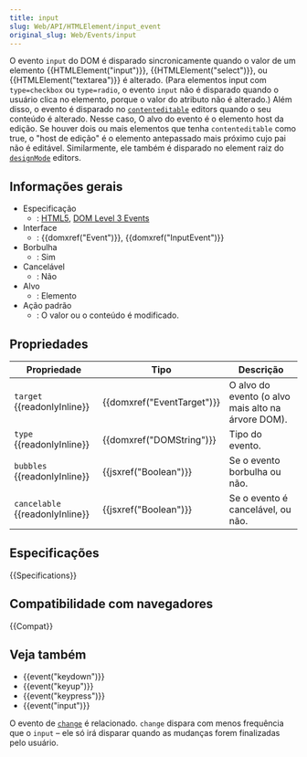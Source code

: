 ```yaml
---
title: input
slug: Web/API/HTMLElement/input_event
original_slug: Web/Events/input
---
```


O evento `input` do DOM é disparado sincronicamente quando o valor de um elemento {{HTMLElement("input")}}, {{HTMLElement("select")}}, ou {{HTMLElement("textarea")}} é alterado. (Para elementos input com `type=checkbox` ou `type=radio`, o evento `input` não é disparado quando o usuário clica no elemento, porque o valor do atributo não é alterado.) Além disso, o evento é disparado no [`contenteditable`](/pt-BR/docs/Web/API/HTMLElement/contentEditable) editors quando o seu conteúdo é alterado. Nesse caso, O alvo do evento é o elemento host da edição. Se houver dois ou mais elementos que tenha `contenteditable` como true, o "host de edição" é o elemento antepassado mais próximo cujo pai não é editável. Similarmente, ele também é disparado no element raiz do [`designMode`](/pt-BR/docs/Web/API/Document/designMode) editors.

## Informações gerais

- Especificação
  - : [HTML5](https://html.spec.whatwg.org/multipage/forms.html#event-input-input), [DOM Level 3 Events](https://dvcs.w3.org/hg/dom3events/raw-file/tip/html/DOM3-Events.html#event-type-input)
- Interface
  - : {{domxref("Event")}}, {{domxref("InputEvent")}}
- Borbulha
  - : Sim
- Cancelável
  - : Não
- Alvo
  - : Elemento
- Ação padrão
  - : O valor ou o conteúdo é modificado.

## Propriedades

| Propriedade                     | Tipo                       | Descrição                                          |
| ------------------------------- | -------------------------- | -------------------------------------------------- |
| `target` {{readonlyInline}}     | {{domxref("EventTarget")}} | O alvo do evento (o alvo mais alto na árvore DOM). |
| `type` {{readonlyInline}}       | {{domxref("DOMString")}}   | Tipo do evento.                                    |
| `bubbles` {{readonlyInline}}    | {{jsxref("Boolean")}}      | Se o evento borbulha ou não.                       |
| `cancelable` {{readonlyInline}} | {{jsxref("Boolean")}}      | Se o evento é cancelável, ou não.                  |

## Especificações

{{Specifications}}

## Compatibilidade com navegadores

{{Compat}}

## Veja também

- {{event("keydown")}}
- {{event("keyup")}}
- {{event("keypress")}}
- {{event("input")}}

O evento de [`change`](/pt-BR/docs/Web/Reference/Events/change) é relacionado. `change` dispara com menos frequência que o `input` – ele só irá disparar quando as mudanças forem finalizadas pelo usuário.
